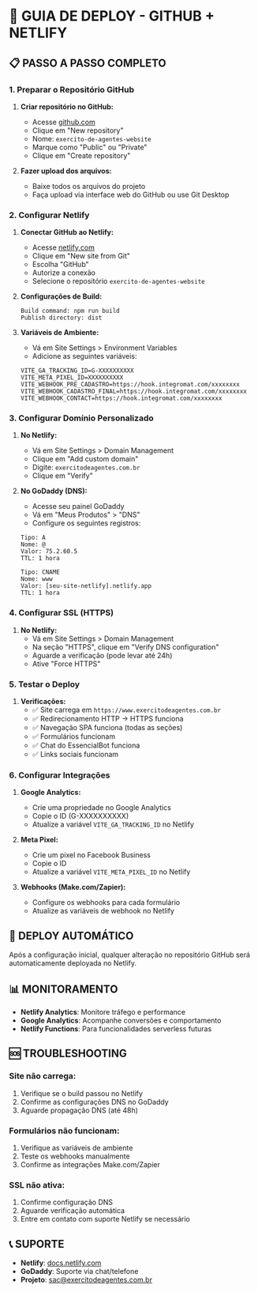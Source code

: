 # 🚀 GUIA DE DEPLOY - GITHUB + NETLIFY

## 📋 PASSO A PASSO COMPLETO

### 1. Preparar o Repositório GitHub

1. **Criar repositório no GitHub:**
   - Acesse [github.com](https://github.com)
   - Clique em "New repository"
   - Nome: `exercito-de-agentes-website`
   - Marque como "Public" ou "Private"
   - Clique em "Create repository"

2. **Fazer upload dos arquivos:**
   - Baixe todos os arquivos do projeto
   - Faça upload via interface web do GitHub ou use Git Desktop

### 2. Configurar Netlify

1. **Conectar GitHub ao Netlify:**
   - Acesse [netlify.com](https://netlify.com)
   - Clique em "New site from Git"
   - Escolha "GitHub"
   - Autorize a conexão
   - Selecione o repositório `exercito-de-agentes-website`

2. **Configurações de Build:**
   ```
   Build command: npm run build
   Publish directory: dist
   ```

3. **Variáveis de Ambiente:**
   - Vá em Site Settings > Environment Variables
   - Adicione as seguintes variáveis:
   ```
   VITE_GA_TRACKING_ID=G-XXXXXXXXXX
   VITE_META_PIXEL_ID=XXXXXXXXXX
   VITE_WEBHOOK_PRE_CADASTRO=https://hook.integromat.com/xxxxxxxx
   VITE_WEBHOOK_CADASTRO_FINAL=https://hook.integromat.com/xxxxxxxx
   VITE_WEBHOOK_CONTACT=https://hook.integromat.com/xxxxxxxx
   ```

### 3. Configurar Domínio Personalizado

1. **No Netlify:**
   - Vá em Site Settings > Domain Management
   - Clique em "Add custom domain"
   - Digite: `exercitodeagentes.com.br`
   - Clique em "Verify"

2. **No GoDaddy (DNS):**
   - Acesse seu painel GoDaddy
   - Vá em "Meus Produtos" > "DNS"
   - Configure os seguintes registros:

   ```
   Tipo: A
   Nome: @
   Valor: 75.2.60.5
   TTL: 1 hora

   Tipo: CNAME
   Nome: www
   Valor: [seu-site-netlify].netlify.app
   TTL: 1 hora
   ```

### 4. Configurar SSL (HTTPS)

1. **No Netlify:**
   - Vá em Site Settings > Domain Management
   - Na seção "HTTPS", clique em "Verify DNS configuration"
   - Aguarde a verificação (pode levar até 24h)
   - Ative "Force HTTPS"

### 5. Testar o Deploy

1. **Verificações:**
   - ✅ Site carrega em `https://www.exercitodeagentes.com.br`
   - ✅ Redirecionamento HTTP → HTTPS funciona
   - ✅ Navegação SPA funciona (todas as seções)
   - ✅ Formulários funcionam
   - ✅ Chat do EssencialBot funciona
   - ✅ Links sociais funcionam

### 6. Configurar Integrações

1. **Google Analytics:**
   - Crie uma propriedade no Google Analytics
   - Copie o ID (G-XXXXXXXXXX)
   - Atualize a variável `VITE_GA_TRACKING_ID` no Netlify

2. **Meta Pixel:**
   - Crie um pixel no Facebook Business
   - Copie o ID
   - Atualize a variável `VITE_META_PIXEL_ID` no Netlify

3. **Webhooks (Make.com/Zapier):**
   - Configure os webhooks para cada formulário
   - Atualize as variáveis de webhook no Netlify

## 🔄 DEPLOY AUTOMÁTICO

Após a configuração inicial, qualquer alteração no repositório GitHub será automaticamente deployada no Netlify.

## 📊 MONITORAMENTO

- **Netlify Analytics**: Monitore tráfego e performance
- **Google Analytics**: Acompanhe conversões e comportamento
- **Netlify Functions**: Para funcionalidades serverless futuras

## 🆘 TROUBLESHOOTING

### Site não carrega:
1. Verifique se o build passou no Netlify
2. Confirme as configurações DNS no GoDaddy
3. Aguarde propagação DNS (até 48h)

### Formulários não funcionam:
1. Verifique as variáveis de ambiente
2. Teste os webhooks manualmente
3. Confirme as integrações Make.com/Zapier

### SSL não ativa:
1. Confirme configuração DNS
2. Aguarde verificação automática
3. Entre em contato com suporte Netlify se necessário

## 📞 SUPORTE

- **Netlify**: [docs.netlify.com](https://docs.netlify.com)
- **GoDaddy**: Suporte via chat/telefone
- **Projeto**: sac@exercitodeagentes.com.br